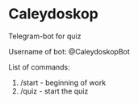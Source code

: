# Caleydoskop
Telegram-bot for quiz

Username of bot: @CaleydoskopBot

List of commands:
1) /start - beginning of work
2) /quiz - start the quiz
